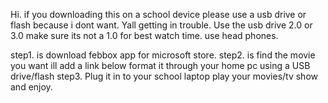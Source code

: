 Hi.
if you downloading this on a school device please use a usb drive or flash because i dont want. Yall getting in trouble.
Use the usb drive 2.0 or 3.0 make sure its not a 1.0 for best watch time.
use head phones.


step1. is download febbox app for microsoft store.
step2. is find the movie you want ill add a link below format it through your home pc using a USB drive/flash
step3. Plug it in to your school laptop play your movies/tv show and enjoy.
